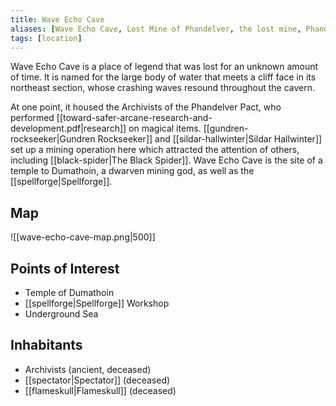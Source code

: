 ```yaml
---
title: Wave Echo Cave
aliases: [Wave Echo Cave, Lost Mine of Phandelver, the lost mine, Phandelver Mine]
tags: [location]
---
```

Wave Echo Cave is a place of legend that was lost for an unknown amount of time. It is named for the large body of water that meets a cliff face in its northeast section, whose crashing waves resound throughout the cavern.

At one point, it housed the Archivists of the Phandelver Pact, who performed [[toward-safer-arcane-research-and-development.pdf|research]] on magical items. [[gundren-rockseeker|Gundren Rockseeker]] and [[sildar-hallwinter|Sildar Hallwinter]] set up a mining operation here which attracted the attention of others, including [[black-spider|The Black Spider]]. Wave Echo Cave is the site of a temple to Dumathoin, a dwarven mining god, as well as the [[spellforge|Spellforge]].

## Map
![[wave-echo-cave-map.png|500]]

## Points of Interest
- Temple of Dumathoin
- [[spellforge|Spellforge]] Workshop
- Underground Sea

## Inhabitants
- Archivists (ancient, deceased)
- [[spectator|Spectator]] (deceased)
- [[flameskull|Flameskull]] (deceased)